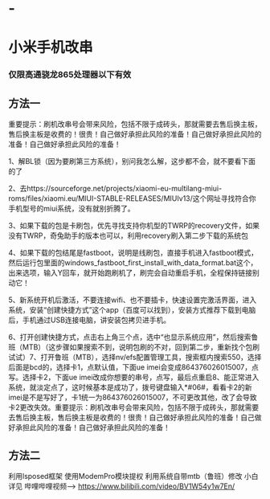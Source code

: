 # -
# 小米手机改串
### 仅限高通骁龙865处理器以下有效
## 方法一
   重要提示：刷机改串号会带来风险，包括不限于成砖头，那就需要去售后换主板，售后换主板是收费的！很贵！自己做好承担此风险的准备！自己做好承担此风险的准备！自己做好承担此风险的准备！

1、解BL锁（因为要刷第三方系统），别问我怎么解，这步都不会，就不要看下面的了

2、去https://sourceforge.net/projects/xiaomi-eu-multilang-miui-roms/files/xiaomi.eu/MIUI-STABLE-RELEASES/MIUIv13/这个网址寻找符合你手机型号的miui系统，没有就别折腾了。

3、如果下载的包是卡刷包，优先寻找支持你机型的TWRP的recovery文件，如果没有TWRP，奇兔助手的版本也可以，利用recovery刷入第二步下载的系统包

4、如果下载的包结尾是fastboot，说明是线刷包，直接手机进入fastboot模式，然后运行包里面的windows_fastboot_first_install_with_data_format.bat这个，出来选项，输入Y回车，就开始跑刷机了，刷完会自动重启手机，全程保持链接别动它！

5、新系统开机后激活，不要连接wifi、也不要插卡，快速设置完激活界面，进入系统，安装“创建快捷方式”这个app（百度可以找到），安装方式推荐下载到电脑后，手机通过USB连接电脑，讲安装包拷贝进手机。

6、打开创建快捷方式，点击右上角三个点，选中“也显示系统应用”，然后搜索鲁班（MTB）（这步骤如果搜索不到，说明包刷的不对，回到第二步，重新找个包刷试试）7、打开鲁班（MTB），选择nv/efs配置管理工具，搜索框内搜索550，选择后面是bcd的，选择卡1，点默认值，下面ue imei会变成864376026015007，点写。选择卡2，下面ue imei改成你想要的串号，点写，最后点重启8、能正常进入系统，就淡定点了，这时候基本是成功了，拨号键盘输入*#06#，看看卡2的新imei是不是写好了，卡1统一为864376026015007，不可更改其他，改了会导致卡2更改失效。重要提示：刷机改串号会带来风险，包括不限于成砖头，那就需要去售后换主板，售后换主板是收费的！很贵！自己做好承担此风险的准备！自己做好承担此风险的准备！自己做好承担此风险的准备！

## 方法二
 利用lsposed框架 使用ModemPro模块提权 利用系统自带mtb（鲁班）修改 
 小白详见 哔哩哔哩视频--> https://www.bilibili.com/video/BV1W54y1w7En/
 
